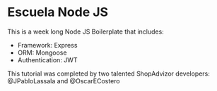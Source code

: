 # Escuela Node JS

This is a week long Node JS Boilerplate that includes:

 - Framework: Express
 - ORM: Mongoose
 - Authentication: JWT

This tutorial was completed by two talented ShopAdvizor developers: @JPabloLassala and @OscarECostero
